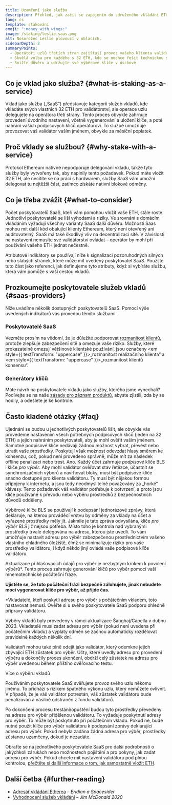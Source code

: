 ```yaml
---
title: Uzamčení jako služba
description: Přehled, jak začít se zapojením do sdruženého vkládání ETH
lang: cs
template: stakování
emoji: ":money_with_wings:"
image: /staking/leslie-saas.png
alt: Nosorožec Leslie plovoucí v oblacích.
sidebarDepth: 2
summaryPoints:
  - Operátoři uzlů třetích stran zajišťují provoz vašeho klienta validátoru
  - Skvělá volba pro každého s 32 ETH, kdo se nechce řešit technickou složitost provozu uzlu
  - Snižte důvěru a udržujte své výběrové klíče v úschově
---
```


## Co je vklad jako služba? {#what-is-staking-as-a-service}

Vklad jako služba („SaaS“) představuje kategorii služeb vkladů, kde vkládáte svých vlastních 32 ETH pro validátorství, ale operace uzlu delegujete na operátora třetí strany. Tento proces obvykle zahrnuje provedení úvodního nastavení, včetně vygenerování a uložení klíče, a poté nahrání vašich podpisových klíčů operátorovi. To službě umožňuje provozovat váš validátor vaším jménem, ​​obvykle za měsíční poplatek.

## Proč vklady se službou? {#why-stake-with-a-service}

Protokol Ethereum nativně nepodporuje delegování vkladu, takže tyto služby byly vytvořeny tak, aby naplnily tento požadavek. Pokud máte vložit 32 ETH, ale necítíte se na  práci s hardwarem, služby SaaS vám umožní delegovat tu nejtěžší část, zatímco získáte nativní blokové odměny.

<CardGrid>
  <Card title="Váš vlastní validátor" emoji=":desktop_computer:" description="Deposit your own 32 ETH to activate your own set of signing keys that will participate in Ethereum consensus. Monitor your progress with dashboards to watch those ETH rewards accumulate." />
  <Card title="Snadné spuštění" emoji="🏁" description="Forget about hardware specs, setup, node maintenance and upgrades. SaaS providers let you outsource the hard part by uploading your own signing credentials, allowing them to run a validator on your behalf, for a small cost." />
  <Card title="Omezte své riziko" emoji=":shield:" description="In many cases users do not have to give up access to the keys that enable withdrawing or transferring staked funds. These are different from the signing keys, and can be stored separately to limit (but not eliminate) your risk as a staker." />
</CardGrid>

<StakingComparison page="saas" />

## Co je třeba zvážit {#what-to-consider}

Počet poskytovatelů SaaS, kteří vám pomohou vložit vaše ETH, stále roste. Jednotliví poskytovatelé se liší výhodami a riziky. Ve srovnání s domácím vkládáním vyžadují všechny varianty SaaS další důvěru. Možnosti Saas mohou mít další kód obalující klienty Ethereum, který není otevřený ani auditovatelný. SaaS má také škodlivý vliv na decentralizaci sítě. V závislosti na nastavení nemusíte své validátorství ovládat – operátor by mohl při používání vašeho ETH jednat nečestně.

Atributové indikátory se používají níže k signalizaci pozoruhodných silných nebo slabých stránek, které může mít uvedený poskytovatel SaaS. Použijte tuto část jako referenci, jak definujeme tyto atributy, když si vybíráte službu, která vám pomůže s vaší cestou vkladů.

<StakingConsiderations page="saas" />

## Prozkoumejte poskytovatele služeb vkladů {#saas-providers}

Níže uvádíme několik dostupných poskytovatelů SaaS. Pomocí výše uvedených indikátorů vás provedou těmito službami

<ProductDisclaimer />

### Poskytovatelé SaaS

<StakingProductsCardGrid category="saas" />

Vezměte prosím na vědomí, že je důležité podporovat [rozmanitost klientů](/developers/docs/nodes-and-clients/client-diversity/), protože zlepšuje zabezpečení sítě a omezuje vaše riziko. Služby, které prokazatelně omezují většinové klientské používání, jsou označeny <em style={{ textTransform: "uppercase" }}>„rozmanitost realizačního klienta“</em> a <em style={{ textTransform: "uppercase" }}>„rozmanitost klientů konsensu“.</em>

### Generátory klíčů

<StakingProductsCardGrid category="keyGen" />

Máte návrh na poskytovatele vkladu jako služby, kterého jsme vynechali? Podívejte se na naše [zásady pro záznam produktů](/contributing/adding-staking-products/), abyste zjistili, zda by se hodily, a odešlete je ke kontrole.

## Často kladené otázky {#faq}

<ExpandableCard title="Kdo drží moje klíče?" eventCategory="SaasStaking" eventName="clicked who holds my keys">
Ujednání se budou u jednotlivých poskytovatelů lišit, ale obvykle vás provedeme nastavením všech potřebných podpisových klíčů (jeden na 32 ETH) a jejich nahráním poskytovateli, aby je mohl ověřit vaším jménem. Samotné podpisové klíče nedávají žádnou možnost vybrat, převést nebo utratit vaše prostředky. Poskytují však možnost odevzdat hlasy směrem ke konsenzu, což, pokud není provedeno správně, může mít za následek offline penalizaci nebo trest.
</ExpandableCard>

<ExpandableCard title="Takže existují dvě sady klíčů?" eventCategory="SaasStaking" eventName="clicked so there are two sets of keys">
Ano. Každý účet zahrnuje <em>podpisové </em> klíče BLS i klíče <em>pro výběr</em>. Aby mohl validátor ověřovat stav řetězce, účastnit se synchronizačních výborů a navrhovat bloky, musí být podpisové klíče snadno dostupné pro klienta validátoru. Ty musí být nějakou formou připojeny k internetu, a jsou tedy neodmyslitelně považovány za „horké“ klávesy. Tento požadavek váš validátor potřebuje k potvrzení, a proto jsou klíče používané k převodu nebo výběru prostředků z bezpečnostních důvodů odděleny.

Výběrové klíče BLS se používají k podepsání jednorázové zprávy, která deklaruje, na kterou prováděcí vrstvu by odměny za vklady na účet a vyřazené prostředky měly jít. Jakmile je tato zpráva odvysílána, klíče <em>pro výběr BLS</em> již nejsou potřeba. Místo toho je kontrola nad vybranými prostředky trvale delegována na adresu, kterou jste uvedli. To vám umožňuje nastavit adresu pro výběr zabezpečenou prostřednictvím vašeho vlastního chladného úložiště, čímž se minimalizuje riziko pro vaše prostředky validátoru, i když někdo jiný ovládá vaše podpisové klíče validátoru.

Aktualizace přihlašovacích údajů pro výběr je nezbytným krokem k povolení výběrů\*. Tento proces zahrnuje generování klíčů pro výběr pomocí vaší mnemotechnické počáteční fráze.

<strong>Ujistěte se, že tuto počáteční frázi bezpečně zálohujete, jinak nebudete moci vygenerovat klíče pro výběr, až přijde čas.</strong>

\*Vkladatelé, kteří poskytli adresu pro výběr s počátečním vkladem, toto nastavovat nemusí. Ověřte si u svého poskytovatele SaaS podporu ohledně přípravy validátoru.
</ExpandableCard>

<ExpandableCard title="Kdy mohu provést výběr?" eventCategory="SaasStaking" eventName="clicked when can I withdraw">
Výběry vkladů byly provedeny v rámci aktualizace Šanghaj/Capella v dubnu 2023. Vkladatelé musí zadat adresu pro výběr (pokud není uvedena při počátečním vkladu) a výplaty odměn se začnou automaticky rozdělovat pravidelně každých několik dní.

Validátoři mohou také plně odejít jako validátor, který odemkne jejich zbývající ETH zůstatek pro výběr. Účty, které uvedly adresu pro provedení výběru a dokončily proces ukončení, obdrží celý zůstatek na adresu pro výběr uvedenou během příštího ověřovacího testu.

<ButtonLink to="/staking/withdrawals/">Více o výběru vkladů</ButtonLink>
</ExpandableCard>

<ExpandableCard title="Co se stane, když dostanu trest?" eventCategory="SaasStaking" eventName="clicked what happens if I get slashed">
Používáním poskytovatele SaaS svěřujete provoz svého uzlu někomu jinému. To přichází s rizikem špatného výkonu uzlu, který nemůžete ovlivnit. V případě, že je váš validátor potrestán, váš zůstatek validátoru bude penalizován a násilně odstraněn z fondu validátorů.

Po dokončení procesu trestání/opuštění budou tyto prostředky převedeny na adresu pro výběr přidělenou validátoru. To vyžaduje poskytnutí adresy pro výběr. To může být poskytnuto při počátečním vkladu. Pokud ne, bude nutné použít klíče pro výběr validátoru k podepsání zprávy deklarující adresu pro výběr. Pokud nebyla zadána žádná adresa pro výběr, prostředky zůstanou uzamčeny, dokud je nezadáte.

Obraťte se na jednotlivého poskytovatele SaaS pro další podrobnosti o jakýchkoli zárukách nebo možnostech pojištění a pro pokyny, jak zadat adresu pro výběr. Pokud chcete mít nastavení validátoru pod plnou kontrolou, <a href="/staking/solo/">přečtěte si další informace o tom, jak samostatně vložit ETH</a>.
</ExpandableCard>

## Další četba {#further-reading}

- [Adresář vkládání Etherea](https://www.staking.directory/) – _Eridian a Spacesider_
- [Vyhodnocení služeb vkládání](https://www.attestant.io/posts/evaluating-staking-services/) – _Jim McDonald 2020_
